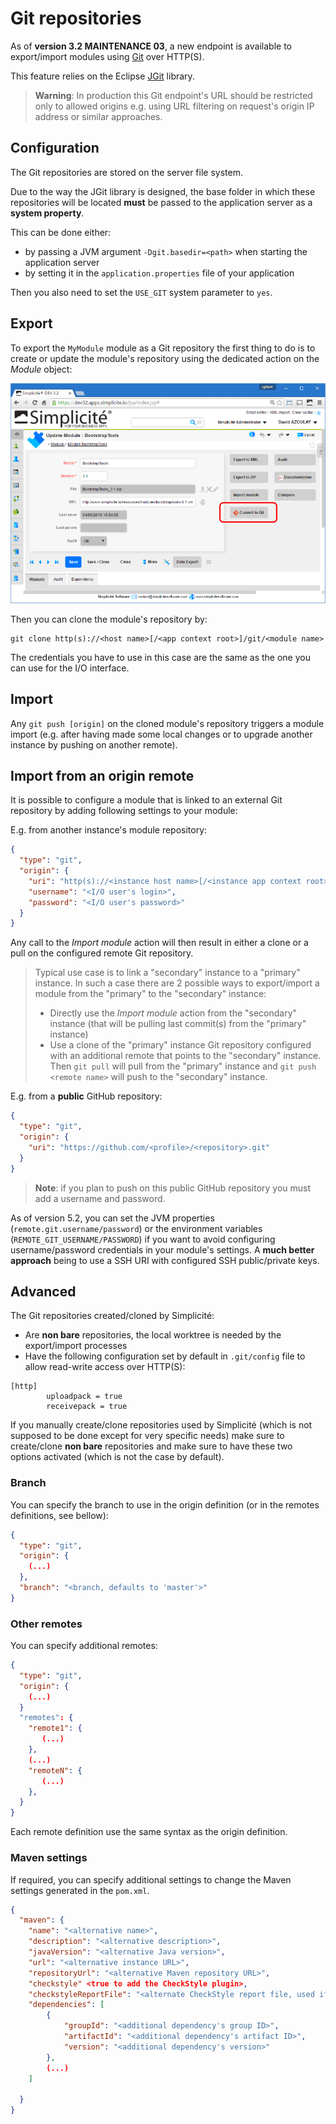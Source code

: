 Git repositories
================

As of **version 3.2 MAINTENANCE 03**, a new endpoint is available to export/import modules using [Git](https://git-scm.com/) over HTTP(S).

This feature relies on the Eclipse [JGit](https://eclipse.org/jgit/) library.

> **Warning**: In production this Git endpoint's URL should be restricted only to allowed origins e.g. using URL filtering on request's origin IP address or similar approaches.

Configuration
-------------

The Git repositories are stored on the server file system.

Due to the way the JGit library is designed, the base folder in which these repositories will be located **must** be passed to the application server as a **system property**.

This can be done either:

- by passing a JVM argument `-Dgit.basedir=<path>` when starting the application server
- by setting it in the `application.properties` file of your application

Then you also need to set the `USE_GIT` system parameter to `yes`.

<h2 id="export">Export</h2>

To export the `MyModule` module as a Git repository the first thing to do is to create or update the module's repository
using the dedicated action on the _Module_ object:

![Commit module to Git repository](git-repositories-commitmodule.png)

Then you can clone the module's repository by:

	git clone http(s)://<host name>[/<app context root>]/git/<module name>

The credentials you have to use in this case are the same as the one you can use for the I/O interface.

<h2 id="import">Import</h2>

Any `git push [origin]` on the cloned module's repository triggers a module import (e.g. after having made some local changes or to upgrade another instance by pushing on another remote).

<h2 id="origin">Import from an origin remote</h2>

It is possible to configure a module that is linked to an external Git repository by adding following settings to your module:

E.g. from another instance's module repository:

```json
{
  "type": "git",
  "origin": {
    "uri": "http(s)://<instance host name>[/<instance app context root>]/git/<module name>",
    "username": "<I/O user's login>",
    "password": "<I/O user's password>"
  }
}
```

Any call to the _Import module_ action will then result in either a clone or a pull on the configured remote Git repository.

> Typical use case is to link a "secondary" instance to a "primary" instance. In such a case there are 2 possible ways to export/import a module from the "primary" to the "secondary" instance:
> 
> - Directly use the _Import module_ action from the "secondary" instance (that will be pulling last commit(s) from the "primary" instance)
> - Use a clone of the "primary" instance Git repository configured with an additional remote that points to the "secondary" instance.
>   Then `git pull` will pull from the "primary" instance and `git push <remote name>` will push to the "secondary" instance.

E.g. from a **public** GitHub repository:

```json
{
  "type": "git",
  "origin": {
    "uri": "https://github.com/<profile>/<repository>.git"
  }
}
```

> **Note**: if you plan to push on this public GitHub repository you must add a username and password.

As of version 5.2, you can set the JVM properties (`remote.git.username/password`) or the environment variables (`REMOTE_GIT_USERNAME/PASSWORD`)
if you want to avoid configuring username/password credentials in your module's settings. A **much better approach** being to use a SSH URI with configured SSH public/private keys.

<h2 id="advanced">Advanced</h2>

The Git repositories created/cloned by Simplicit&eacute;:

- Are **non bare** repositories, the local worktree is needed by the export/import processes
- Have the following configuration set by default in `.git/config` file to allow read-write access over HTTP(S):

```
[http]
        uploadpack = true
        receivepack = true
```

If you manually create/clone repositories used by Simplicit&eacute; (which is not supposed to be done except for very specific needs)
make sure to create/clone **non bare** repositories and make sure to have these two options activated (which is not the case by default).

<h3 id="branch">Branch</h3>

You can specify the branch to use in the origin definition (or in the remotes definitions, see bellow):

```json
{
  "type": "git",
  "origin": {
    (...)
  },
  "branch": "<branch, defaults to 'master'>"
}
```

<h3 id="remotes">Other remotes</h3>

You can specify additional remotes:

```json
{
  "type": "git",
  "origin": {
    (...)
  }
  "remotes": {
    "remote1": {
       (...)
    },
    (...)
    "remoteN": {
       (...)
    },
  }
}
```

Each remote definition use the same syntax as the origin definition.

<h3 id="maven">Maven settings</h3>

If required, you can specify additional settings to change the Maven settings generated in the `pom.xml`.

```json
{
  "maven": {
    "name": "<alternative name>",
    "description": "<alternative description>",
    "javaVersion": "<alternative Java version>",
    "url": "<alternative instance URL>",
    "repositoryUrl": "<alternative Maven repository URL>",
    "checkstyle" <true to add the CheckStyle plugin>,
    "checkstyleReportFile": "<alternate CheckStyle report file, used if above setting is set>",
    "dependencies": [
    	{
    		"groupId": "<additional dependency's group ID>",
    		"artifactId": "<additional dependency's artifact ID>",
    		"version": "<additional dependency's version>"
    	},
    	(...)
    ]
    
  }
}
```